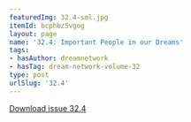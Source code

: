 ```yaml
---
featuredImg: 32.4-sml.jpg
itemId: bcphbz5vgog
layout: page
name: '32.4: Important People in our Dreams'
tags:
- hasAuthor: dreamnetwork
- hasTag: dream-network-volume-32
type: post
urlSlug: '32.4'
---
```

<a href="../files/pdfs/Volume_32/32.4_important_people_in_dreams.pdf" download="">Download issue 32.4</a>